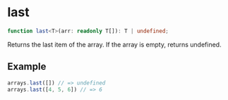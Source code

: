 # last

```ts
function last<T>(arr: readonly T[]): T | undefined;
```

Returns the last item of the array. If the array is empty, returns undefined.

## Example

```ts
arrays.last([]) // => undefined
arrays.last([4, 5, 6]) // => 6
```

